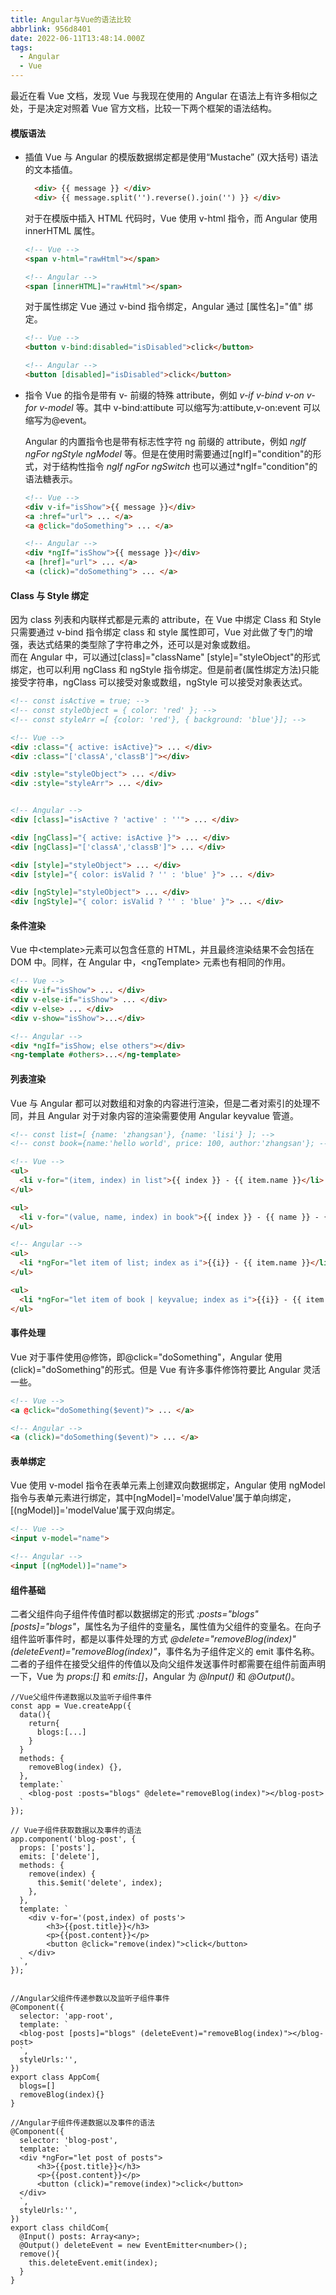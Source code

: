 ```yaml
---
title: Angular与Vue的语法比较
abbrlink: 956d8401
date: 2022-06-11T13:48:14.000Z
tags:
  - Angular
  - Vue
---
```


最近在看 Vue 文档，发现 Vue 与我现在使用的 Angular 在语法上有许多相似之处，于是决定对照着 Vue 官方文档，比较一下两个框架的语法结构。

#### 模版语法

- 插值
  Vue 与 Angular 的模版数据绑定都是使用“Mustache” (双大括号) 语法的文本插值。

  ```HTML
    <div> {{ message }} </div>
    <div> {{ message.split('').reverse().join('') }} </div>
  ```

  <!-- more -->

  对于在模版中插入 HTML 代码时，Vue 使用 v-html 指令，而 Angular 使用 innerHTML 属性。

  ```HTML
  <!-- Vue -->
  <span v-html="rawHtml"></span>

  <!-- Angular -->
  <span [innerHTML]="rawHtml"></span>
  ```

  对于属性绑定 Vue 通过 v-bind 指令绑定，Angular 通过 [属性名]="值" 绑定。

  ```HTML
  <!-- Vue -->
  <button v-bind:disabled="isDisabled">click</button>

  <!-- Angular -->
  <button [disabled]="isDisabled">click</button>
  ```

- 指令
  Vue 的指令是带有 v- 前缀的特殊 attribute，例如 _v-if_ _v-bind_ _v-on_ _v-for_ _v-model_ 等。其中 v-bind:attibute 可以缩写为:attibute,v-on:event 可以缩写为@event。

  Angular 的内置指令也是带有标志性字符 ng 前缀的 attribute，例如 _ngIf_ _ngFor_ _ngStyle_ _ngModel_ 等。但是在使用时需要通过[ngIf]="condition"的形式，对于结构性指令 _ngIf_ _ngFor_ _ngSwitch_ 也可以通过\*ngIf="condition"的语法糖表示。

  ```HTML
  <!-- Vue -->
  <div v-if="isShow">{{ message }}</div>
  <a :href="url"> ... </a>
  <a @click="doSomething"> ... </a>

  <!-- Angular -->
  <div *ngIf="isShow">{{ message }}</div>
  <a [href]="url"> ... </a>
  <a (click)="doSomething"> ... </a>
  ```

#### Class 与 Style 绑定

因为 class 列表和内联样式都是元素的 attribute，在 Vue 中绑定 Class 和 Style 只需要通过 v-bind 指令绑定 class 和 style 属性即可，Vue 对此做了专门的增强，表达式结果的类型除了字符串之外，还可以是对象或数组。  
而在 Angular 中，可以通过[class]="className" [style]="styleObject"的形式绑定，也可以利用 ngClass 和 ngStyle 指令绑定。但是前者(属性绑定方法)只能接受字符串，ngClass 可以接受对象或数组，ngStyle 可以接受对象表达式。

```HTML
<!-- const isActive = true; -->
<!-- const styleObject = { color: 'red' }; -->
<!-- const styleArr =[ {color: 'red'}, { background: 'blue'}]; -->

<!-- Vue -->
<div :class="{ active: isActive}"> ... </div>
<div :class="['classA','classB']"></div>

<div :style="styleObject"> ... </div>
<div :style="styleArr"> ... </div>


<!-- Angular -->
<div [class]="isActive ? 'active' : ''"> ... </div>

<div [ngClass]="{ active: isActive }"> ... </div>
<div [ngClass]="['classA','classB']"> ... </div>

<div [style]="styleObject"> ... </div>
<div [style]="{ color: isValid ? '' : 'blue' }"> ... </div>

<div [ngStyle]="styleObject"> ... </div>
<div [ngStyle]="{ color: isValid ? '' : 'blue' }"> ... </div>
```

#### 条件渲染

Vue 中\<template>元素可以包含任意的 HTML，并且最终渲染结果不会包括在 DOM 中。同样，在 Angular 中，\<ngTemplate> 元素也有相同的作用。

```HTML
<!-- Vue -->
<div v-if="isShow"> ... </div>
<div v-else-if="isShow"> ... </div>
<div v-else> ... </div>
<div v-show="isShow">...</div>

<!-- Angular -->
<div *ngIf="isShow; else others"></div>
<ng-template #others>...</ng-template>
```

#### 列表渲染

Vue 与 Angular 都可以对数组和对象的内容进行渲染，但是二者对索引的处理不同，并且 Angular 对于对象内容的渲染需要使用 Angular keyvalue 管道。

```HTML
<!-- const list=[ {name: 'zhangsan'}, {name: 'lisi'} ]; -->
<!-- const book={name:'hello world', price: 100, author:'zhangsan'}; -->

<!-- Vue -->
<ul>
  <li v-for="(item, index) in list">{{ index }} - {{ item.name }}</li>
</ul>

<ul>
  <li v-for="(value, name, index) in book">{{ index }} - {{ name }} - {{value}}</li>
</ul>

<!-- Angular -->
<ul>
  <li *ngFor="let item of list; index as i">{{i}} - {{ item.name }}</li>
</ul>

<ul>
  <li *ngFor="let item of book | keyvalue; index as i">{{i}} - {{ item.key }} - {{item.value}}</li>
</ul>

```

#### 事件处理

Vue 对于事件使用@修饰，即@click="doSomething"，Angular 使用(click)="doSomething"的形式。但是 Vue 有许多事件修饰符要比 Angular 灵活一些。

```HTML
<!-- Vue -->
<a @click="doSomething($event)"> ... </a>

<!-- Angular -->
<a (click)="doSomething($event)"> ... </a>
```

#### 表单绑定

Vue 使用 v-model 指令在表单元素上创建双向数据绑定，Angular 使用 ngModel 指令与表单元素进行绑定，其中[ngModel]='modelValue'属于单向绑定，[(ngModel)]='modelValue'属于双向绑定。

```HTML
<!-- Vue -->
<input v-model="name">

<!-- Angular -->
<input [(ngModel)]="name">
```

#### 组件基础

二者父组件向子组件传值时都以数据绑定的形式 _:posts="blogs"_ _[posts]="blogs"_，属性名为子组件的变量名，属性值为父组件的变量名。在向子组件监听事件时，都是以事件处理的方式 _@delete="removeBlog(index)"_ _(deleteEvent)="removeBlog(index)"_，事件名为子组件定义的 emit 事件名称。
二者的子组件在接受父组件的传值以及向父组件发送事件时都需要在组件前面声明一下，Vue 为 _props:[\]_ 和 _emits:[\]_，Angular 为 _@Input()_ 和 _@Output()_。

```JS
//Vue父组件传递数据以及监听子组件事件
const app = Vue.createApp({
  data(){
    return{
      blogs:[...]
    }
  }
  methods: {
    removeBlog(index) {},
  },
  template:`
    <blog-post :posts="blogs" @delete="removeBlog(index)"></blog-post>
  `
});

// Vue子组件获取数据以及事件的语法
app.component('blog-post', {
  props: ['posts'],
  emits: ['delete'],
  methods: {
    remove(index) {
      this.$emit('delete', index);
    },
  },
  template: `
    <div v-for='(post,index) of posts'>
        <h3>{{post.title}}</h3>
        <p>{{post.content}}</p>
        <button @click="remove(index)">click</button>
    </div>
  `,
});


//Angular父组件传递参数以及监听子组件事件
@Component({
  selector: 'app-root',
  template: `
  <blog-post [posts]="blogs" (deleteEvent)="removeBlog(index)"></blog-post>
  `,
  styleUrls:'',
})
export class AppCom{
  blogs=[]
  removeBlog(index){}
}

//Angular子组件传递数据以及事件的语法
@Component({
  selector: 'blog-post',
  template: `
  <div *ngFor="let post of posts">
      <h3>{{post.title}}</h3>
      <p>{{post.content}}</p>
      <button (click)="remove(index)">click</button>
  </div>
  `,
  styleUrls:'',
})
export class childCom{
  @Input() posts: Array<any>;
  @Output() deleteEvent = new EventEmitter<number>();
  remove(){
    this.deleteEvent.emit(index);
  }
}
```

